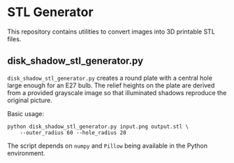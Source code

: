 # STL Generator

This repository contains utilities to convert images into 3D printable STL files.

## disk_shadow_stl_generator.py

`disk_shadow_stl_generator.py` creates a round plate with a central hole large
enough for an E27 bulb. The relief heights on the plate are derived from a
provided grayscale image so that illuminated shadows reproduce the original
picture.

Basic usage:
```
python disk_shadow_stl_generator.py input.png output.stl \
    --outer_radius 60 --hole_radius 20
```

The script depends on `numpy` and `Pillow` being available in the Python
environment.

